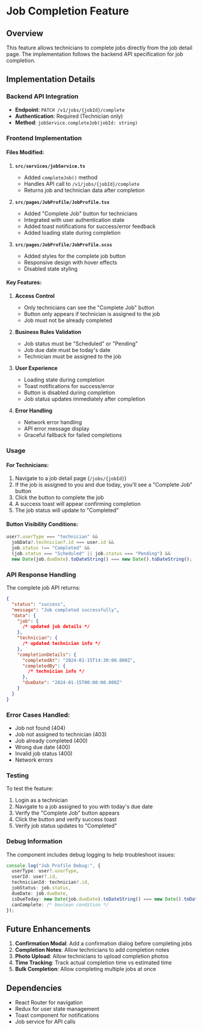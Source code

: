 # Job Completion Feature

## Overview

This feature allows technicians to complete jobs directly from the job detail page. The implementation follows the backend API specification for job completion.

## Implementation Details

### Backend API Integration

- **Endpoint**: `PATCH /v1/jobs/{jobId}/complete`
- **Authentication**: Required (Technician only)
- **Method**: `jobService.completeJob(jobId: string)`

### Frontend Implementation

#### Files Modified:

1. **`src/services/jobService.ts`**

   - Added `completeJob()` method
   - Handles API call to `/v1/jobs/{jobId}/complete`
   - Returns job and technician data after completion

2. **`src/pages/JobProfile/JobProfile.tsx`**

   - Added "Complete Job" button for technicians
   - Integrated with user authentication state
   - Added toast notifications for success/error feedback
   - Added loading state during completion

3. **`src/pages/JobProfile/JobProfile.scss`**
   - Added styles for the complete job button
   - Responsive design with hover effects
   - Disabled state styling

#### Key Features:

1. **Access Control**

   - Only technicians can see the "Complete Job" button
   - Button only appears if technician is assigned to the job
   - Job must not be already completed

2. **Business Rules Validation**

   - Job status must be "Scheduled" or "Pending"
   - Job due date must be today's date
   - Technician must be assigned to the job

3. **User Experience**

   - Loading state during completion
   - Toast notifications for success/error
   - Button is disabled during completion
   - Job status updates immediately after completion

4. **Error Handling**
   - Network error handling
   - API error message display
   - Graceful fallback for failed completions

### Usage

#### For Technicians:

1. Navigate to a job detail page (`/jobs/{jobId}`)
2. If the job is assigned to you and due today, you'll see a "Complete Job" button
3. Click the button to complete the job
4. A success toast will appear confirming completion
5. The job status will update to "Completed"

#### Button Visibility Conditions:

```typescript
user?.userType === "technician" &&
  jobData?.technician?.id === user.id &&
  job.status !== "Completed" &&
  (job.status === "Scheduled" || job.status === "Pending") &&
  new Date(job.dueDate).toDateString() === new Date().toDateString();
```

### API Response Handling

The complete job API returns:

```json
{
  "status": "success",
  "message": "Job completed successfully",
  "data": {
    "job": {
      /* updated job details */
    },
    "technician": {
      /* updated technician info */
    },
    "completionDetails": {
      "completedAt": "2024-01-15T14:30:00.000Z",
      "completedBy": {
        /* technician info */
      },
      "dueDate": "2024-01-15T00:00:00.000Z"
    }
  }
}
```

### Error Cases Handled:

- Job not found (404)
- Job not assigned to technician (403)
- Job already completed (400)
- Wrong due date (400)
- Invalid job status (400)
- Network errors

### Testing

To test the feature:

1. Login as a technician
2. Navigate to a job assigned to you with today's due date
3. Verify the "Complete Job" button appears
4. Click the button and verify success toast
5. Verify job status updates to "Completed"

### Debug Information

The component includes debug logging to help troubleshoot issues:

```typescript
console.log("Job Profile Debug:", {
  userType: user?.userType,
  userId: user?.id,
  technicianId: technician?.id,
  jobStatus: job.status,
  dueDate: job.dueDate,
  isDueToday: new Date(job.dueDate).toDateString() === new Date().toDateString(),
  canComplete: /* boolean condition */
});
```

## Future Enhancements

1. **Confirmation Modal**: Add a confirmation dialog before completing jobs
2. **Completion Notes**: Allow technicians to add completion notes
3. **Photo Upload**: Allow technicians to upload completion photos
4. **Time Tracking**: Track actual completion time vs estimated time
5. **Bulk Completion**: Allow completing multiple jobs at once

## Dependencies

- React Router for navigation
- Redux for user state management
- Toast component for notifications
- Job service for API calls
